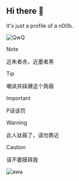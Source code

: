 ## Hi there 👋

<!--
**WangYiBen0/WangYiBen0** is a ✨ _special_ ✨ repository because its `README.md` (this file) appears on your GitHub profile.

Here are some ideas to get you started:

- 🔭 I’m currently working on ...
- 🌱 I’m currently learning ...
- 👯 I’m looking to collaborate on ...
- 🤔 I’m looking for help with ...
- 💬 Ask me about ...
- 📫 How to reach me: ...
- 😄 Pronouns: ...
- ⚡ Fun fact: ...
-->

It's just a profile of a n00b.

![QwQ](https://github.com/user-attachments/assets/f0db55cc-2446-4996-a0d6-3ca6baa8a8b1)

> [!NOTE]
> 近朱者赤，近墨者黑

> [!TIP]
> 嘲讽并踩爆这个蒟蒻

> [!IMPORTANT]
> P话该罚

> [!WARNING]
> 此人钛蒻了，请勿靠近

> [!CAUTION]
> 请不要膜拜我


![awa](https://api.vvhan.com/api/moyu)
